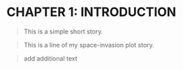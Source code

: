# CHAPTER 1: INTRODUCTION   
>This is a simple short story.

>This is a line of my space-invasion plot story.

>add additional text